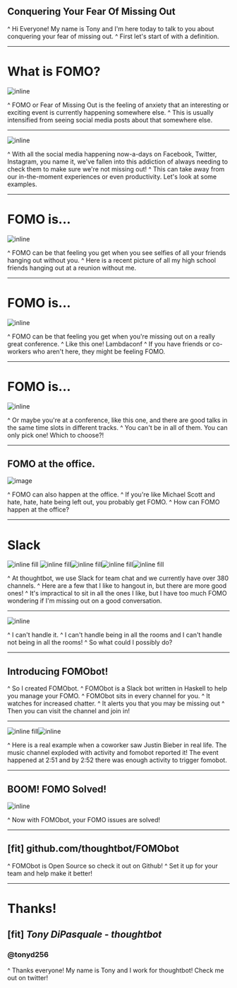 ## Conquering Your Fear Of Missing Out

^ Hi Everyone! My name is Tony and I'm here today to talk to you about conquering your fear of missing out.
^ First let's start of with a definition.

---

# What is FOMO?

![inline](FOMO.jpg)

^ FOMO or Fear of Missing Out is the feeling of anxiety that an interesting or exciting event is currently happening somewhere else.
^ This is usually intensified from seeing social media posts about that somewhere else.

---

![inline](fomo2.jpg)

^ With all the social media happening now-a-days on Facebook, Twitter, Instagram, you name it, we've fallen into this addiction of always needing to check them to make sure we're not missing out!
^ This can take away from our in-the-moment experiences or even productivity. Let's look at some examples.

---

# FOMO is...

![inline](group-selfie.jpg)

^ FOMO can be that feeling you get when you see selfies of all your friends hanging out without you.
^ Here is a recent picture of all my high school friends hanging out at a reunion without me.

---

# FOMO is...

![inline](cheering.gif)

^ FOMO can be that feeling you get when you're missing out on a really great conference.
^ Like this one! Lambdaconf
^ If you have friends or co-workers who aren't here, they might be feeling FOMO.

---

# FOMO is...

![inline](lambdaconf.png)

^ Or maybe you're at a conference, like this one, and there are good talks in the same time slots in different tracks.
^ You can't be in all of them. You can only pick one! Which to choose?!

---

## FOMO at the office.

![image](michael-scott.gif)

^ FOMO can also happen at the office.
^ If you're like Michael Scott and hate, hate, hate being left out, you probably get FOMO.
^ How can FOMO happen at the office?

---

# Slack

![inline fill](slack-channels.png)
![inline fill](slack4.png)![inline fill](slack5.png)![inline fill](slack6.png)![inline fill](slack10.png)

^ At thoughtbot, we use Slack for team chat and we currently have over 380 channels.
^ Here are a few that I like to hangout in, but there are more good ones!
^ It's impractical to sit in all the ones I like, but I have too much FOMO wondering if I'm missing out on a good conversation.

---

![inline](cant-handle.gif)

^ I can't handle it.
^ I can't handle being in all the rooms and I can't handle not being in all the rooms!
^ So what could I possibly do?

---

## Introducing FOMObot!

^ So I created FOMObot.
^ FOMObot is a Slack bot written in Haskell to help you manage your FOMO.
^ FOMObot sits in every channel for you.
^ It watches for increased chatter.
^ It alerts you that you may be missing out
^ Then you can visit the channel and join in!

---

![inline fill](bieber-slack.png)![inline](fomobot.png)

^ Here is a real example when a coworker saw Justin Bieber in real life. The music channel
exploded with activity and fomobot reported it! The event happened at 2:51 and by 2:52 there was enough
activity to trigger fomobot.

---

## BOOM! FOMO Solved!

![inline](nomofomo.gif)

^ Now with FOMObot, your FOMO issues are solved!

---

## [fit] github.com/thoughtbot/FOMObot

^ FOMObot is Open Source so check it out on Github!
^ Set it up for your team and help make it better!

---

# Thanks!

## [fit] _Tony DiPasquale_ - _thoughtbot_

### @tonyd256

^ Thanks everyone! My name is Tony and I work for thoughtbot! Check me out on twitter!
